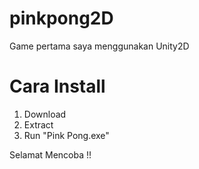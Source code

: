 # pinkpong2D
Game pertama saya menggunakan Unity2D

# Cara Install
1. Download
2. Extract
3. Run "Pink Pong.exe"

Selamat Mencoba !! 

